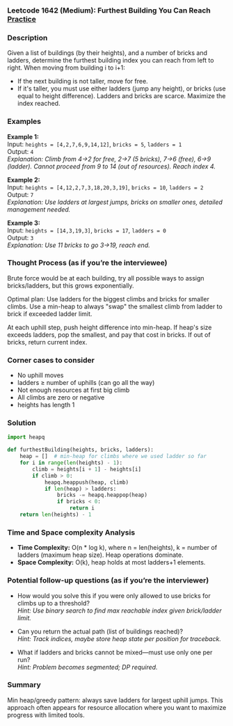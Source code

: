 ### Leetcode 1642 (Medium): Furthest Building You Can Reach [Practice](https://leetcode.com/problems/furthest-building-you-can-reach)

### Description  
Given a list of buildings (by their heights), and a number of bricks and ladders, determine the furthest building index you can reach from left to right. When moving from building i to i+1:
- If the next building is not taller, move for free.
- If it's taller, you must use either ladders (jump any height), or bricks (use equal to height difference).
Ladders and bricks are scarce. Maximize the index reached.

### Examples  
**Example 1:**  
Input: `heights = [4,2,7,6,9,14,12]`, `bricks = 5`, `ladders = 1`  
Output: `4`  
*Explanation: Climb from 4->2 for free, 2->7 (5 bricks), 7->6 (free), 6->9 (ladder). Cannot proceed from 9 to 14 (out of resources). Reach index 4.*

**Example 2:**  
Input: `heights = [4,12,2,7,3,18,20,3,19]`, `bricks = 10`, `ladders = 2`  
Output: `7`  
*Explanation: Use ladders at largest jumps, bricks on smaller ones, detailed management needed.*

**Example 3:**  
Input: `heights = [14,3,19,3]`, `bricks = 17`, `ladders = 0`  
Output: `3`  
*Explanation: Use 11 bricks to go 3->19, reach end.*

### Thought Process (as if you’re the interviewee)  
Brute force would be at each building, try all possible ways to assign bricks/ladders, but this grows exponentially.

Optimal plan: Use ladders for the biggest climbs and bricks for smaller climbs. Use a min-heap to always "swap" the smallest climb from ladder to brick if exceeded ladder limit.

At each uphill step, push height difference into min-heap. If heap's size exceeds ladders, pop the smallest, and pay that cost in bricks. If out of bricks, return current index.

### Corner cases to consider  
- No uphill moves
- ladders ≥ number of uphills (can go all the way)
- Not enough resources at first big climb
- All climbs are zero or negative
- heights has length 1

### Solution

```python
import heapq

def furthestBuilding(heights, bricks, ladders):
    heap = []  # min-heap for climbs where we used ladder so far
    for i in range(len(heights) - 1):
        climb = heights[i + 1] - heights[i]
        if climb > 0:
            heapq.heappush(heap, climb)
            if len(heap) > ladders:
                bricks -= heapq.heappop(heap)
                if bricks < 0:
                    return i
    return len(heights) - 1
```

### Time and Space complexity Analysis  

- **Time Complexity:** O(n \* log k), where n = len(heights), k = number of ladders (maximum heap size). Heap operations dominate.
- **Space Complexity:** O(k), heap holds at most ladders+1 elements.

### Potential follow-up questions (as if you’re the interviewer)  

- How would you solve this if you were only allowed to use bricks for climbs up to a threshold?  
  *Hint: Use binary search to find max reachable index given brick/ladder limit.*

- Can you return the actual path (list of buildings reached)?  
  *Hint: Track indices, maybe store heap state per position for traceback.*

- What if ladders and bricks cannot be mixed—must use only one per run?  
  *Hint: Problem becomes segmented; DP required.*

### Summary
Min heap/greedy pattern: always save ladders for largest uphill jumps. This approach often appears for resource allocation where you want to maximize progress with limited tools.